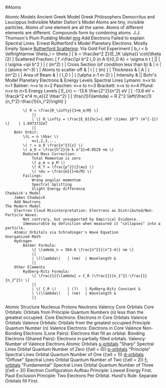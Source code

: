 #Atoms

Atomic Models
	Ancient Greek Model 
		Greek Philosophers Democritus and Leucippus
		Indivisible Matter
	Dalton's Model
		Atoms are tiny, invisible particles.
		Atoms of one element are all the same.
		Atoms of different elements are different.
		Compounds form by combining atoms.
	J.J. Thomson's Plum Pudding Model [img](http://i.imgur.com/IIp6Rip.gif)
		Add Electrons
		Failed to explain Spectral Lines.
	Ernest Rutherford's Model
		Planetary Electrons.
		Mostly Empty Space
		[Rutherford Scattering](http://i.imgur.com/ikME4Ha.gif): Via Gold Foil Experiment
			\[ b_i < b \leftrightarrow \theta_i > \theta \]
			\[ b = \frac{ke^2 Z}{E_{K \alpha}} \cot(\theta /2) \]
			Scattered Fraction: 
				\[ f =\frac{\pi b^2 I_0 (n A t)}{I_0 A} = \sigma n t \]
				||
				| \( \sigma =\pi b^2 \)	| \( (m^2) \)				| Cross Section (of condition less than b)	&
				| n						| \( (atoms m^-3) \)		| Atoms to scatter off				&
				| t						| \( (m) \)					| Thickness							&
				| A						| \( (m^2) \)				| Area of Beam						&
				| \( I_0 \)				| \( (\alpha s-1 m-2) \)	| Intensity							&
				||
	Bohr's Model
		Planetary Electrons & Energy Levels
		Spectral Lines
			Lymann: n=x to n=1
			Balmer: n=x to n=2
			Paschen: n=x to n=3
			Brackett: n=x to n=4
			Pfund: n=x to n=5
		Energy Levels
			\[ E_{n} = -13.6 \frac{Z^2}{n^2}  eV \]
				\[ -13.6 eV = \frac{k^2 e^4 m_e}{2 \hbar^2} \]
			\[ \frac{1}{\lambda} = R Z^2 \left(\frac{1}{n_f^2}-\frac{1}{n_i^2}\right) \]
			
			\[ R = \frac{R_\infty}{1+m_e/M} \]
				||
				| \[ R_\infty = \frac{E_0}{hc}=1.097 \times 10^7 (m^{-1}) \]	| 1.0973732e7
				||
		Bohr Orbit:
			\(L = n \hbar \)
				n=1,2,3,...
			\( r = a_0 \frac{n^2}{z} \)
			\( a_0 = \frac{h^2}{m k e^2}=0.0529 nm \)
			Reduced Mass Correction:
				Total Momentum is zero
				\( p_m = p_M \)
				\( K_T = \frac{p^2}{2\mu} \)
				\( \mu = \frac{m}{1+m/M} \)
			Failings:
				Wrong angular momentum
				Spectral Splitting
				Slight Energy difference
	Chadwick's Model
		James Chadwick
		Add Neutrons
	The Modern Model
		Electron Cloud Misinterpretation: Electrons as Distributed/Non-Particle Waves.
			Not contrary, but unsupported by Empirical Evidence.
			Immeasurable by definition when measured it "collapses" into a particle.
		Atomic Orbitals via Schrodinger's Wave Equation
	Unorganized Math
		Hydrogen
			Balmer Formula: 
				\[ \lambda_n = 364.6 \frac{n^2}{(n^2-4)} nm \]
				||
				| \(\lambda\)	| (nm)	| Wavelength &
				||
		Other Elements
			Rydberg-Ritz Formula: 
				\[ \frac{1}{\lambda} = C_R (\frac{1}{n_1^2}-\frac{1}{n_2^2}) \]
				||
				| \( C_R \)		| (?)	| Rydberg-Ritz Constant &
				| \(\lambda\)	| (nm)	| Wavelength &
				||

Atomic Structure
	Nucleous
		Protons
		Neutrons
	Valency
		Core Orbitals
			Core Orbitals:		Orbitals from Principle Quantum Numbers (n) less than the greatest occupied. 
			Core Electrons: 	Electrons in Core Orbitals
		Valence Orbitals
			Valence Orbitals:	Orbitals from the greatest occupied Principle Quantum Number (n)
			Valence Electrons: 	Electrons in Core Valence
				Non-Bonding Electrons	(Lone Pairs):	Electrons that fill an orbital.
				Bonding Electrons		(Shared Pairs):	Electrons in partially filled orbitals.
			Valency: 			Number of Valence Electrons
	Atomic Orbitals
		[s-orbitals](sOrbitals.png)
			"Sharp" Spectral Lines
			Orbital Quantum Number of Zero (\(\ell = 0\)) 
		[p-orbitals](pOrbitals.png)
			"Principle" Spectral Lines
			Orbital Quantum Number of One (\(\ell = 1\)) 
		[d-orbitals](dOrbitals.png)
			"Diffuse" Spectral Lines
			Orbital Quantum Number of Two (\(\ell = 2\)) 
		[f-orbitals](fOrbitals.png)
			"Fundamental" Spectral Lines
			Orbital Quantum Number of Three (\(\ell = 3\)) 
	Electron Configuration
		Aufbau Principle: Lowest Energy First.
		Pauli Exclusion Principle: Two Electrons Per Orbital.
		Hund's Rule: Separate Orbitals fill First.